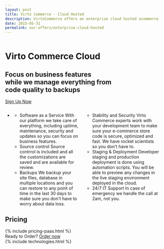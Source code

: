 ```yaml
---
layout: post
title: Virto Commerce - Cloud Hosted
description: VirtoCommerce offers an enterprise cloud hosted ecommerce platform designed to expand sales with simple and exciting ecommerce solutions.
date: 2015-05-31
permalink: our-offers/enterprise-cloud-hosted
---
```

<div class="slider">
	<img alt="" src="/Content/images/bg-enterprise.jpg" class="slider-bg">
	<div class="responsive">
		<div class="slider-info">
			<h1 class="slider-title">Virto Commerce Cloud</h1>
			<h2 class="slider-descr">
				Focus on business features <br /> 
				while we manage everything from <br /> 
				code quality to backups
			</h2>
			<a class="button fill" href="/contact-us">Sign Up Now</a>
		</div>
	</div>
</div>
<article role="main" class="main">
	<!-- Proposal -->
	<div class="roadmap __responsive">
		<ul class="list">
			<li class="list-item">
				<div class="columns">
					<div class="column">
						<div class="block">
							<ul class="list">
								<li>
									<span class="title">Software as a Service</span>
									<span class="descr">With our platform we take care of everything, including uptime, maintenance, security and updates so you
				can focus on business features.</span>
								</li>
								<li>
									<span class="title">Source control</span>
									<span class="descr">Source contrrol is included and all the customizations are saved and are available for review.</span>
								</li>
								<li>
									<span class="title">
										Backups
									</span>
									<span class="descr">We backup your site files, database in multiple locations and you can restore to any point of time
					in the last 30 days to make sure you don't have to worry about data loss.</span>
								</li>
							</ul>
						</div>
					</div>
					<div class="column">
						<div class="block">
							<ul class="list">
								<li>
									<span class="title">
										Stability and Security
									</span>
									<span class="descr">Virto Commerce experts work with your development team to make sure your e-commerce store code is secure,
				optimized and fast. We have rocket scientists so you don't have to.
								</li>
								<li>
									<span class="title">Staging & Deployment</span>
									<span class="descr">Developer staging and production deployment is done using automation scripts. You will be able to preview
									any changes in the live staging environment deployed in the cloud.</span>
								</li>
								<li>
									<span class="title">
										24/7 IT Support
									</span>
									<span class="descr">In case of emergency we handle the call at 2am, not you.</span>
								</li>
							</ul>
						</div>
					</div>
				</div>
			</li>
		</ul>
	</div>
    <div class="responsive">
        <h2 class="head-title">Pricing</h2>
        {% include pricing-paas.html %}
    </div>
	<div class="try-it">
		<span class="try-it-text">Ready to Order?</span> <a class="button fill" href="/contact-us">Order now</a>
	</div>
	{% include technologies.html %}
</article>

